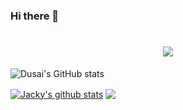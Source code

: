 ### Hi there 👋
<h1 align="center"> <a href="https://sunguoqi.com/"> <img src="https://readme-typing-svg.herokuapp.com/?lines=Hello！;!&center=true&size=27"> </a> </h1>

![Dusai's GitHub stats](https://github-readme-stats.vercel.app/api?username=stacklens&show_icons=true&theme=radical)


<a href="https://github.com/kai9839"><img align="center" src="https://github-readme-stats.vercel.app/api?username=jackyfzh&show_icons=true&include_all_commits=true&theme=vue&hide_border=true" alt="Jacky's github stats" /></a> 
<a href="https://github.com/kai9839"><img align="center" src="https://github-readme-stats.vercel.app/api/top-langs/?username=jackyfzh&layout=compact&theme=vue&hide_border=true" /></a>


<!--
**kai9839/kai9839** is a ✨ _special_ ✨ repository because its `README.md` (this file) appears on your GitHub profile.

Here are some ideas to get you started:

- 🔭 I’m currently working on ...
- 🌱 I’m currently learning ...
- 👯 I’m looking to collaborate on ...
- 🤔 I’m looking for help with ...
- 💬 Ask me about ...
- 📫 How to reach me: ...
- 😄 Pronouns: ...
- ⚡ Fun fact: ...
-->
